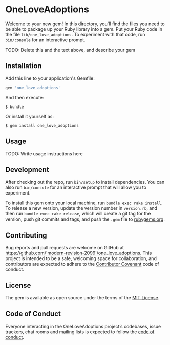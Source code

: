 # OneLoveAdoptions

Welcome to your new gem! In this directory, you'll find the files you need to be able to package up your Ruby library into a gem. Put your Ruby code in the file `lib/one_love_adoptions`. To experiment with that code, run `bin/console` for an interactive prompt.

TODO: Delete this and the text above, and describe your gem

## Installation

Add this line to your application's Gemfile:

```ruby
gem 'one_love_adoptions'
```

And then execute:

    $ bundle

Or install it yourself as:

    $ gem install one_love_adoptions

## Usage

TODO: Write usage instructions here

## Development

After checking out the repo, run `bin/setup` to install dependencies. You can also run `bin/console` for an interactive prompt that will allow you to experiment.

To install this gem onto your local machine, run `bundle exec rake install`. To release a new version, update the version number in `version.rb`, and then run `bundle exec rake release`, which will create a git tag for the version, push git commits and tags, and push the `.gem` file to [rubygems.org](https://rubygems.org).

## Contributing

Bug reports and pull requests are welcome on GitHub at https://github.com/'modern-revision-2099'/one_love_adoptions. This project is intended to be a safe, welcoming space for collaboration, and contributors are expected to adhere to the [Contributor Covenant](http://contributor-covenant.org) code of conduct.

## License

The gem is available as open source under the terms of the [MIT License](https://opensource.org/licenses/MIT).

## Code of Conduct

Everyone interacting in the OneLoveAdoptions project’s codebases, issue trackers, chat rooms and mailing lists is expected to follow the [code of conduct](https://github.com/'modern-revision-2099'/one_love_adoptions/blob/master/CODE_OF_CONDUCT.md).
